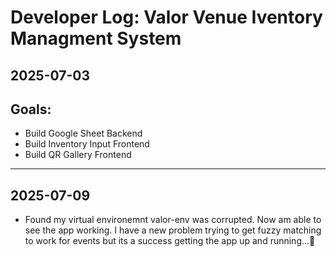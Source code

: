 # Developer Log: Valor Venue Iventory Managment System
## 2025-07-03

## Goals:
- Build Google Sheet Backend
- Build Inventory Input Frontend
- Build QR Gallery Frontend

***

## 2025-07-09

- Found my virtual environemnt valor-env was corrupted. Now am able to see the app working. I have a new problem trying to get fuzzy matching to work for events but its a success getting the app up and running...🎉